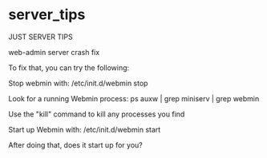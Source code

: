 # server_tips

JUST SERVER TIPS 

 web-admin server crash fix 
 

To fix that, you can try the following:

Stop webmin with: /etc/init.d/webmin stop

Look for a running Webmin process: ps auxw | grep miniserv | grep webmin

Use the "kill" command to kill any processes you find

Start up Webmin with: /etc/init.d/webmin start

After doing that, does it start up for you?

